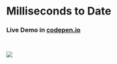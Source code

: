 # Milliseconds to Date

### Live Demo in <a href="https://cdpn.io/kanahan/debug/vYEKLLm/LQAExyNYewZr" target="_blank">codepen.io</a>

&nbsp;

![](https://i.imgur.com/MtvmyFw.png)

